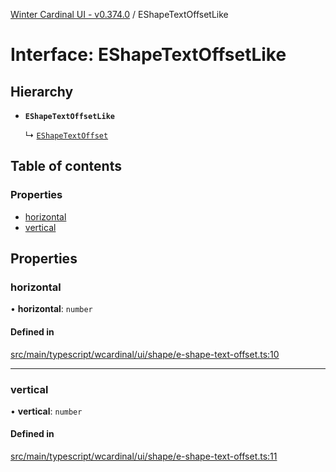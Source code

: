 [Winter Cardinal UI - v0.374.0](../index.md) / EShapeTextOffsetLike

# Interface: EShapeTextOffsetLike

## Hierarchy

- **`EShapeTextOffsetLike`**

  ↳ [`EShapeTextOffset`](EShapeTextOffset.md)

## Table of contents

### Properties

- [horizontal](EShapeTextOffsetLike.md#horizontal)
- [vertical](EShapeTextOffsetLike.md#vertical)

## Properties

### horizontal

• **horizontal**: `number`

#### Defined in

[src/main/typescript/wcardinal/ui/shape/e-shape-text-offset.ts:10](https://github.com/winter-cardinal/winter-cardinal-ui/blob/v0.310.1/src/main/typescript/wcardinal/ui/shape/e-shape-text-offset.ts#L10)

___

### vertical

• **vertical**: `number`

#### Defined in

[src/main/typescript/wcardinal/ui/shape/e-shape-text-offset.ts:11](https://github.com/winter-cardinal/winter-cardinal-ui/blob/v0.310.1/src/main/typescript/wcardinal/ui/shape/e-shape-text-offset.ts#L11)
